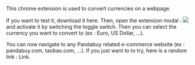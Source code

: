 <script>
    import { Link } from "$lib/components"
</script>

This chrome extension is used to convert currencies on a webpage.

If you want to test it, download it <Link href='https://chrome.google.com/webstore/detail/pandabuy-currency-convert/bmefkfichlgfpmgdpkgkkebpdkfhbmnm' target='_blank'>here</Link>. Then, open the extension modal : <img src="/PCCPopup.png" class="w-20 inline rounded"> and activate it by switching the toggle switch. Then you can select the currency you want to convert to (ex : Euro, US Dollar, ...).

You can now navigate to any Pandabuy related e-commerce website (ex : pandabuy.com, taobao.com, ...). If you just want to to try, here is a random link : <Link href='https://www.pandabuy.com/product?url=https%3A%2F%2Fweidian.com%2Fitem.html%3FitemID%3D4886458512' target='_blank'>Link</Link>.